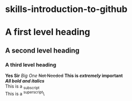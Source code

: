 # skills-introduction-to-github
# A first level heading
## A second level heading
### A third level heading
**Yes Sir**
_Big One_
~~Not Needed~~
**This is _extremely_ important**\
***All bold and italics***\
This is a <sub>subscript</sub>\
This is a <sup>superscript</sup>\
